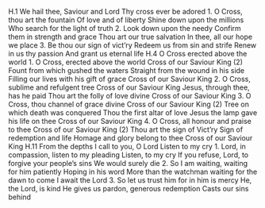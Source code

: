 H.1	We hail thee, Saviour and Lord
		Thy cross ever be adored
	1.	O Cross, thou art the fountain
		Of love and of liberty
		Shine down upon the millions
		Who search for the light of truth
	2.	Look down upon the needy
		Confirm them in strength and grace
		Thou art our true salvation
		In thee, all our hope we place
	3.	Be thou our sign of vict’ry
		Redeem us from sin and strife
		Renew  in us thy passion
		And grant us eternal life
H.4		O  Cross erected above the world
	1.	O Cross, erected above the world
		Cross of our Saviour King (2)
		Fount from which gushed the waters
		Straight from the wound in his side
		Filling our lives with his gift of grace
		Cross of our Saviour King 
	2.	O Cross, sublime and refulgent tree
		Cross of our Saviour King
		Jesus, through thee, has he paid
		Thou art the folly of love divine
		Cross of our Saviour King
	3.	O Cross, thou channel of grace divine
		Cross of our Saviour King (2)
		Tree on which death was conquered
		Thou the first altar of love
		Jesus the lamp gave his life on thee
		Cross of our Saviour King
	4.	O Cross, all honour and praise to thee
		Cross of our Saviour King (2)
		Thou art the sign of Vict’ry
		Sign of redemption and life
		Homage and glory belong to thee
		Cross of our Saviour King
H.11	From the depths I call to you, O Lord
		Listen to my cry
	1.	Lord, in compassion, listen to my pleading
		Listen, to my cry
		If you refuse, Lord, to forgive your people’s sins
		We would surely die
	2.	So I am waiting, waiting for him patiently
		Hoping in his word
		More than the watchman waiting for the dawn to come
		I await the Lord
	3.	So let us trust him for in him is mercy
		He, the Lord, is kind
		He gives us pardon, generous redemption
		Casts our sins behind